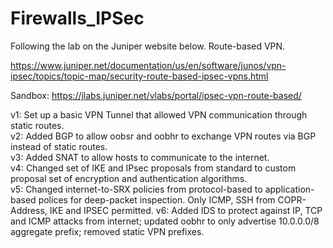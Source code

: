 # Firewalls_IPSec

Following the lab on the Juniper website below. Route-based VPN.

https://www.juniper.net/documentation/us/en/software/junos/vpn-ipsec/topics/topic-map/security-route-based-ipsec-vpns.html

Sandbox: https://jlabs.juniper.net/vlabs/portal/ipsec-vpn-route-based/

<p>
v1: Set up a basic VPN Tunnel that allowed VPN communication through static routes.<br>
v2: Added BGP to allow oobsr and oobhr to exchange VPN routes via BGP instead of static routes.<br>
v3: Added SNAT to allow hosts to communicate to the internet.<br>
v4: Changed set of IKE and IPsec proposals from standard to custom proposal set of encryption and authentication algorithms.<br>
v5: Changed internet-to-SRX policies from protocol-based to application-based polices for deep-packet inspection. Only ICMP, SSH from COPR-Address, IKE and IPSEC permitted.
v6: Added IDS to protect against IP, TCP and ICMP attacks from internet; updated oobhr to only advertise 10.0.0.0/8 aggregate prefix; removed static VPN prefixes.
<p>